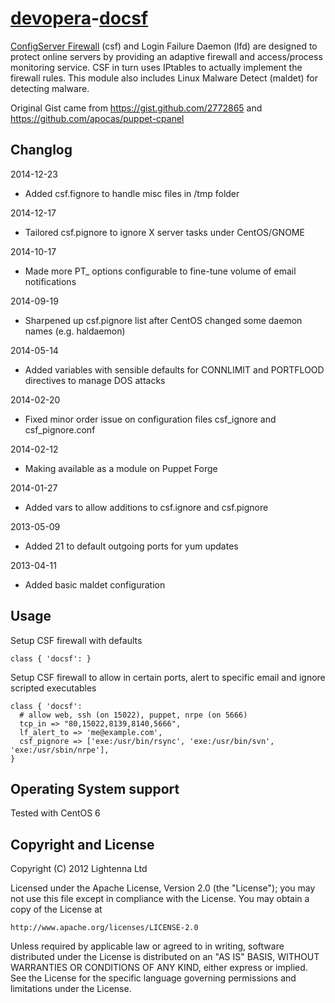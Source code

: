 [devopera](http://devopera.com)-[docsf](http://devopera.com/module/docsf)
==============

[ConfigServer Firewall](http://configserver.com/cp/csf.html) (csf) and Login Failure Daemon (lfd) are designed to protect online servers by providing an adaptive firewall and access/process monitoring service.  CSF in turn uses IPtables to actually implement the firewall rules.  This module also includes Linux Malware Detect (maldet) for detecting malware.

Original Gist came from https://gist.github.com/2772865 and https://github.com/apocas/puppet-cpanel

Changlog
--------

2014-12-23

  * Added csf.fignore to handle misc files in /tmp folder

2014-12-17

  * Tailored csf.pignore to ignore X server tasks under CentOS/GNOME

2014-10-17

  * Made more PT_ options configurable to fine-tune volume of email notifications

2014-09-19

  * Sharpened up csf.pignore list after CentOS changed some daemon names (e.g. haldaemon)

2014-05-14

  * Added variables with sensible defaults for CONNLIMIT and PORTFLOOD directives to manage DOS attacks

2014-02-20

  * Fixed minor order issue on configuration files csf_ignore and csf_pignore.conf

2014-02-12

  * Making available as a module on Puppet Forge

2014-01-27

  * Added vars to allow additions to csf.ignore and csf.pignore

2013-05-09

  * Added 21 to default outgoing ports for yum updates

2013-04-11

  * Added basic maldet configuration

Usage
-----

Setup CSF firewall with defaults

    class { 'docsf': }

Setup CSF firewall to allow in certain ports, alert to specific email and ignore scripted executables

    class { 'docsf':
      # allow web, ssh (on 15022), puppet, nrpe (on 5666)
      tcp_in => "80,15022,8139,8140,5666",
      lf_alert_to => 'me@example.com',
      csf_pignore => ['exe:/usr/bin/rsync', 'exe:/usr/bin/svn', 'exe:/usr/sbin/nrpe'],
    }

Operating System support
------------------------

Tested with CentOS 6

Copyright and License
---------------------

Copyright (C) 2012 Lightenna Ltd

Licensed under the Apache License, Version 2.0 (the "License");
you may not use this file except in compliance with the License.
You may obtain a copy of the License at

    http://www.apache.org/licenses/LICENSE-2.0

Unless required by applicable law or agreed to in writing, software
distributed under the License is distributed on an "AS IS" BASIS,
WITHOUT WARRANTIES OR CONDITIONS OF ANY KIND, either express or implied.
See the License for the specific language governing permissions and
limitations under the License.
